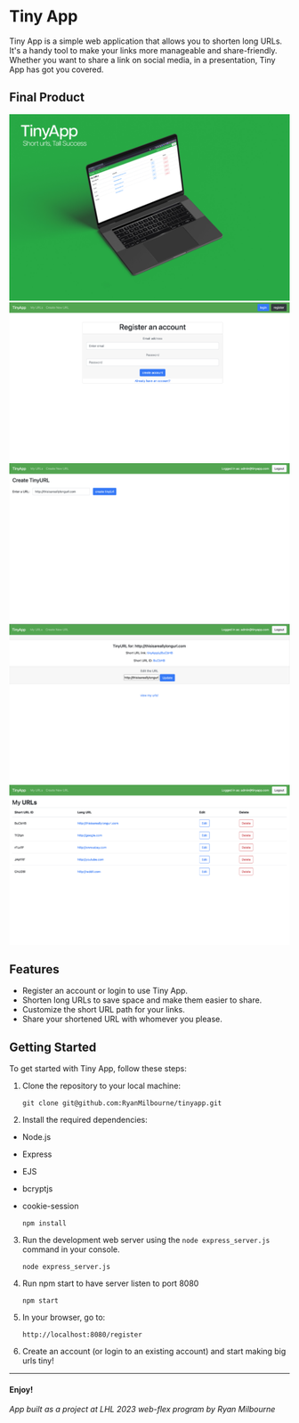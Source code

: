 # Tiny App

Tiny App is a simple web application that allows you to shorten long URLs. It's a handy tool to make your links more manageable and share-friendly. Whether you want to share a link on social media, in a presentation, Tiny App has got you covered.

## Final Product
!["TinyApp Showcase"](https://github.com/RyanMilbourne/tinyapp/blob/main/docs/tinyApp_showcase.jpg?raw=true)
!["Register an account"](https://github.com/RyanMilbourne/tinyapp/blob/main/docs/tinyApp_register.jpg?raw=true)
!["Create tinyURL"](https://github.com/RyanMilbourne/tinyapp/blob/main/docs/tinyApp_create-tiny-Url.jpg?raw=true)
!["Edit tinyURL"](https://github.com/RyanMilbourne/tinyapp/blob/main/docs/tinyApp_edit-tinyUrl.jpg?raw=true)
!["Manage your URLs"](https://github.com/RyanMilbourne/tinyapp/blob/main/docs/tinyApp_urls-index.jpg?raw=true)
## Features

- Register an account or login to use Tiny App.
- Shorten long URLs to save space and make them easier to share.
- Customize the short URL path for your links.
- Share your shortened URL with whomever you please.

## Getting Started

To get started with Tiny App, follow these steps:

1. Clone the repository to your local machine:

   ```shell
   git clone git@github.com:RyanMilbourne/tinyapp.git
   ```
2. Install the required dependencies:
- Node.js
- Express
- EJS
- bcryptjs
- cookie-session

   ```shell
   npm install
   ```
3. Run the development web server using the `node express_server.js` command in your console.

   ```shell
   node express_server.js
   ```
4. Run npm start to have server listen to port 8080
   ```shell
   npm start
   ```
5. In your browser, go to:
   ```shell
   http://localhost:8080/register
   ```
6. Create an account (or login to an existing account) and start making big urls tiny!

---------------


#### Enjoy!

*App built as a project at LHL 2023 web-flex program by Ryan Milbourne*